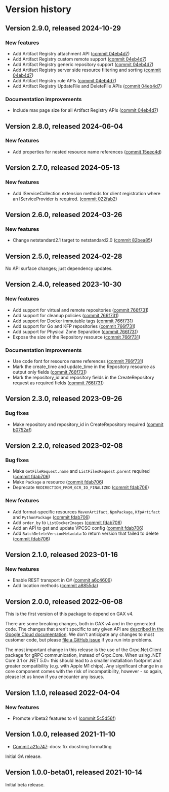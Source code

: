 # Version history

## Version 2.9.0, released 2024-10-29

### New features

- Add Artifact Registry attachment API ([commit 04eb4d7](https://github.com/googleapis/google-cloud-dotnet/commit/04eb4d7d1da82e897d63f34b629ccc427ea86e16))
- Add Artifact Registry custom remote support ([commit 04eb4d7](https://github.com/googleapis/google-cloud-dotnet/commit/04eb4d7d1da82e897d63f34b629ccc427ea86e16))
- Add Artifact Registry generic repository support ([commit 04eb4d7](https://github.com/googleapis/google-cloud-dotnet/commit/04eb4d7d1da82e897d63f34b629ccc427ea86e16))
- Add Artifact Registry server side resource filtering and sorting ([commit 04eb4d7](https://github.com/googleapis/google-cloud-dotnet/commit/04eb4d7d1da82e897d63f34b629ccc427ea86e16))
- Add Artifact Registry rule APIs ([commit 04eb4d7](https://github.com/googleapis/google-cloud-dotnet/commit/04eb4d7d1da82e897d63f34b629ccc427ea86e16))
- Add Artifact Registry UpdateFile and DeleteFile APIs ([commit 04eb4d7](https://github.com/googleapis/google-cloud-dotnet/commit/04eb4d7d1da82e897d63f34b629ccc427ea86e16))

### Documentation improvements

- Include max page size for all Artifact Registry APIs ([commit 04eb4d7](https://github.com/googleapis/google-cloud-dotnet/commit/04eb4d7d1da82e897d63f34b629ccc427ea86e16))

## Version 2.8.0, released 2024-06-04

### New features

- Add properties for nested resource name references ([commit 15eec4d](https://github.com/googleapis/google-cloud-dotnet/commit/15eec4dabb9fd3cf3b8f4b978d64b7ba435ca995))

## Version 2.7.0, released 2024-05-13

### New features

- Add IServiceCollection extension methods for client registration where an IServiceProvider is required. ([commit 022fab2](https://github.com/googleapis/google-cloud-dotnet/commit/022fab203f28fb9c608972af7f8b83f571ae5694))

## Version 2.6.0, released 2024-03-26

### New features

- Change netstandard2.1 target to netstandard2.0 ([commit 82bea85](https://github.com/googleapis/google-cloud-dotnet/commit/82bea850661975b9750ac30753528cc9d2e05240))

## Version 2.5.0, released 2024-02-28

No API surface changes; just dependency updates.

## Version 2.4.0, released 2023-10-30

### New features

- Add support for virtual and remote repositories ([commit 766f731](https://github.com/googleapis/google-cloud-dotnet/commit/766f731eafdcded59f327e962976d35f5cb1d791))
- Add support for cleanup policies ([commit 766f731](https://github.com/googleapis/google-cloud-dotnet/commit/766f731eafdcded59f327e962976d35f5cb1d791))
- Add support for Docker immutable tags ([commit 766f731](https://github.com/googleapis/google-cloud-dotnet/commit/766f731eafdcded59f327e962976d35f5cb1d791))
- Add support for Go and KFP repositories ([commit 766f731](https://github.com/googleapis/google-cloud-dotnet/commit/766f731eafdcded59f327e962976d35f5cb1d791))
- Add support for Physical Zone Separation ([commit 766f731](https://github.com/googleapis/google-cloud-dotnet/commit/766f731eafdcded59f327e962976d35f5cb1d791))
- Expose the size of the Repository resource ([commit 766f731](https://github.com/googleapis/google-cloud-dotnet/commit/766f731eafdcded59f327e962976d35f5cb1d791))

### Documentation improvements

- Use code font for resource name references ([commit 766f731](https://github.com/googleapis/google-cloud-dotnet/commit/766f731eafdcded59f327e962976d35f5cb1d791))
- Mark the create_time and update_time in the Repository resource as output only fields ([commit 766f731](https://github.com/googleapis/google-cloud-dotnet/commit/766f731eafdcded59f327e962976d35f5cb1d791))
- Mark the repository_id and repository fields in the CreateRepository request as required fields ([commit 766f731](https://github.com/googleapis/google-cloud-dotnet/commit/766f731eafdcded59f327e962976d35f5cb1d791))

## Version 2.3.0, released 2023-09-26

### Bug fixes

- Make repository and repository_id in CreateRepository required ([commit b0752af](https://github.com/googleapis/google-cloud-dotnet/commit/b0752afb3c5a83bffb901743d9a8cd44d526d574))

## Version 2.2.0, released 2023-02-08

### Bug fixes

- Make `GetFileRequest.name` and `ListFilesRequest.parent` required ([commit fdab706](https://github.com/googleapis/google-cloud-dotnet/commit/fdab7068c60f640d21113616cc77978578a3cf36))
- Make `Package` a resource ([commit fdab706](https://github.com/googleapis/google-cloud-dotnet/commit/fdab7068c60f640d21113616cc77978578a3cf36))
- Deprecate `REDIRECTION_FROM_GCR_IO_FINALIZED` ([commit fdab706](https://github.com/googleapis/google-cloud-dotnet/commit/fdab7068c60f640d21113616cc77978578a3cf36))

### New features

- Add format-specific resources `MavenArtifact`, `NpmPackage`, `KfpArtifact` and `PythonPackage` ([commit fdab706](https://github.com/googleapis/google-cloud-dotnet/commit/fdab7068c60f640d21113616cc77978578a3cf36))
- Add `order_by` to `ListDockerImages` ([commit fdab706](https://github.com/googleapis/google-cloud-dotnet/commit/fdab7068c60f640d21113616cc77978578a3cf36))
- Add an API to get and update VPCSC config ([commit fdab706](https://github.com/googleapis/google-cloud-dotnet/commit/fdab7068c60f640d21113616cc77978578a3cf36))
- Add `BatchDeleteVersionMetadata` to return version that failed to delete ([commit fdab706](https://github.com/googleapis/google-cloud-dotnet/commit/fdab7068c60f640d21113616cc77978578a3cf36))

## Version 2.1.0, released 2023-01-16

### New features

- Enable REST transport in C# ([commit a6c4606](https://github.com/googleapis/google-cloud-dotnet/commit/a6c46063bd961a9dadc728a780d66de772f28e71))
- Add location methods ([commit a8855da](https://github.com/googleapis/google-cloud-dotnet/commit/a8855dae9bdb866553cd29b0fb3f52f4cf529dd5))

## Version 2.0.0, released 2022-06-08

This is the first version of this package to depend on GAX v4.

There are some breaking changes, both in GAX v4 and in the generated
code. The changes that aren't specific to any given API are [described in the Google Cloud
documentation](https://cloud.google.com/dotnet/docs/reference/help/breaking-gax4).
We don't anticipate any changes to most customer code, but please [file a
GitHub issue](https://github.com/googleapis/google-cloud-dotnet/issues/new/choose)
if you run into problems.

The most important change in this release is the use of the Grpc.Net.Client package
for gRPC communication, instead of Grpc.Core. When using .NET Core 3.1 or .NET 5.0+
this should lead to a smaller installation footprint and greater compatibility (e.g.
with Apple M1 chips). Any significant change in a core component comes with the risk
of incompatibility, however - so again, please let us know if you encounter any
issues.


## Version 1.1.0, released 2022-04-04

### New features

- Promote v1beta2 features to v1 ([commit 5c5d56f](https://github.com/googleapis/google-cloud-dotnet/commit/5c5d56f989536b2764bf777e6db6a3a98da6ab27))

## Version 1.0.0, released 2021-11-10

- [Commit a21c747](https://github.com/googleapis/google-cloud-dotnet/commit/a21c747): docs: fix docstring formatting

Initial GA release.

## Version 1.0.0-beta01, released 2021-10-14

Initial beta release.
